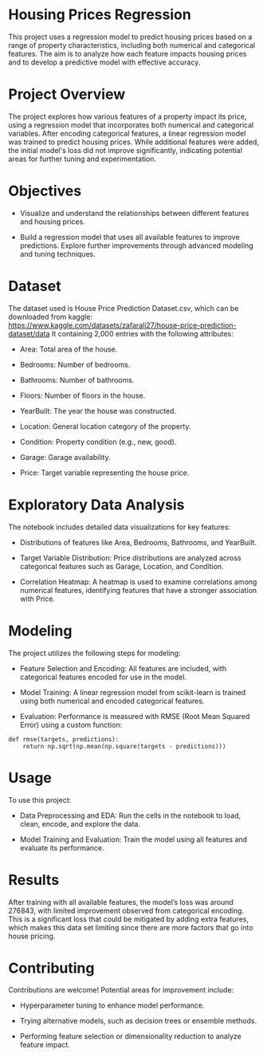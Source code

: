 # Housing Prices Regression

This project uses a regression model to predict housing prices based on a range of property characteristics, including both numerical and categorical features. The aim is to analyze how each feature impacts housing prices and to develop a predictive model with effective accuracy.

# Project Overview

The project explores how various features of a property impact its price, using a regression model that incorporates both numerical and categorical variables. After encoding categorical features, a linear regression model was trained to predict housing prices. While additional features were added, the initial model's loss did not improve significantly, indicating potential areas for further tuning and experimentation.

# Objectives

* Visualize and understand the relationships between different features and housing prices.

* Build a regression model that uses all available features to improve predictions.
Explore further improvements through advanced modeling and tuning techniques.

# Dataset

The dataset used is House Price Prediction Dataset.csv, which can be downloaded from kaggle: https://www.kaggle.com/datasets/zafarali27/house-price-prediction-dataset/data
It containing 2,000 entries with the following attributes:

* Area: Total area of the house.

* Bedrooms: Number of bedrooms.

* Bathrooms: Number of bathrooms.

* Floors: Number of floors in the house.

* YearBuilt: The year the house was constructed.

* Location: General location category of the property.

* Condition: Property condition (e.g., new, good).

* Garage: Garage availability.

* Price: Target variable representing the house price.

# Exploratory Data Analysis

The notebook includes detailed data visualizations for key features:

* Distributions of features like Area, Bedrooms, Bathrooms, and YearBuilt.

* Target Variable Distribution: Price distributions are analyzed across categorical features such as Garage, Location, and Condition.

* Correlation Heatmap: A heatmap is used to examine correlations among numerical features, identifying features that have a stronger association with Price.

# Modeling

The project utilizes the following steps for modeling:

* Feature Selection and Encoding: All features are included, with categorical features encoded for use in the model.

* Model Training: A linear regression model from scikit-learn is trained using both numerical and encoded categorical features.

* Evaluation: Performance is measured with RMSE (Root Mean Squared Error) using a custom function:
```
def rmse(targets, predictions):
    return np.sqrt(np.mean(np.square(targets - predictions)))
```
# Usage

To use this project:

* Data Preprocessing and EDA: Run the cells in the notebook to load, clean, encode, and explore the data.

* Model Training and Evaluation: Train the model using all features and evaluate its performance.

# Results

After training with all available features, the model’s loss was around 276843, with limited improvement observed from categorical encoding. This is a significant loss that could be mitigated by adding extra features, which makes this data set limiting since there are more factors that go into house pricing. 

# Contributing

Contributions are welcome! Potential areas for improvement include:

* Hyperparameter tuning to enhance model performance.

* Trying alternative models, such as decision trees or ensemble methods.

* Performing feature selection or dimensionality reduction to analyze feature impact.
    
